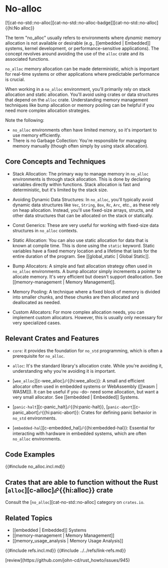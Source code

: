 # No-alloc

[![cat-no-std::no-alloc][cat-no-std::no-alloc-badge]][cat-no-std::no-alloc]{{hi:No alloc}}

The term "no_alloc" usually refers to environments where *dynamic* memory allocation is not available or desirable (e.g., [[embedded | Embedded]] systems, kernel development, or performance-sensitive applications). The concept revolves around avoiding the use of the `alloc` crate and its associated functions.

`no_alloc` memory allocation can be made deterministic, which is important for real-time systems or other applications where predictable performance is crucial.

When working in a `no_alloc` environment, you'll primarily rely on stack allocation and static allocation. You'll avoid using crates or data structures that depend on the `alloc` crate. Understanding memory management techniques like bump allocation or memory pooling can be helpful if you need more complex allocation strategies.

Note the following:

- `no_alloc` environments often have limited memory, so it's important to use memory efficiently.
- There is no Garbage Collection: You're responsible for managing memory manually (though often simply by using stack allocation).

## Core Concepts and Techniques

- Stack Allocation: The primary way to manage memory in `no_alloc` environments is through stack allocation. This is done by declaring variables directly within functions. Stack allocation is fast and deterministic, but it's limited by the stack size.

- Avoiding Dynamic Data Structures: In `no_alloc`, you'll typically avoid dynamic data structures like `Vec`, `String`, `Box`, `Rc`, `Arc`, etc., as these rely on heap allocation. Instead, you'll use fixed-size arrays, structs, and other data structures that can be allocated on the stack or statically.

- Const Generics: These are very useful for working with fixed-size data structures in `no_alloc` contexts.

- Static Allocation: You can also use static allocation for data that is known at compile time. This is done using the `static` keyword. Static variables have a fixed memory location and a lifetime that lasts for the entire duration of the program. See [[global_static | Global Static]].

- Bump Allocators: A simple and fast allocation strategy often used in `no_alloc` environments. A bump allocator simply increments a pointer to allocate memory. It's very efficient but doesn't support deallocation. See [[memory-management | Memory Management]].

- Memory Pooling: A technique where a fixed block of memory is divided into smaller chunks, and these chunks are then allocated and deallocated as needed.

- Custom Allocators: For more complex allocation needs, you can implement custom allocators. However, this is usually only necessary for very specialized cases.

## Relevant Crates and Features

- `core`: it provides the foundation for `no_std` programming, which is often a prerequisite for `no_alloc`.

- `alloc`: It's the standard library's allocation crate. While you're avoiding it, understanding why you're avoiding it is important.

- [`wee_alloc`][c-wee_alloc]⮳{{hi:wee_alloc}}: A small and efficient allocator often used in embedded systems or WebAssembly ([[wasm | WASM]]). It can be useful if you -do- need some allocation, but want a very small allocator. See [[embedded | Embedded]] Systems.

- [`panic-halt`][c-panic_halt]⮳{{hi:panic-halt}}, [`panic-abort`][c-panic_abort]⮳{{hi:panic-abort}}: Crates for defining panic behavior in `no_std` environments.

- [`embedded-hal`][c-embedded_hal]⮳{{hi:embedded-hal}}: Essential for interacting with hardware in embedded systems, which are often `no_alloc` environments.

## Code Examples

{{#include no_alloc.incl.md}}

## Crates that are able to function without the Rust [`alloc`][c-alloc]⮳{{hi:alloc}} crate

Consult the [`no_alloc`][cat-no-std::no-alloc] category on `crates.io`.

## Related Topics

- [[embedded | Embedded]] Systems
- [[memory-management | Memory Management]]
- [[memory_usage_analysis | Memory Usage Analysis]]

{{#include refs.incl.md}}
{{#include ../../refs/link-refs.md}}

<div class="hidden">
[review](https://github.com/john-cd/rust_howto/issues/945)
</div>
